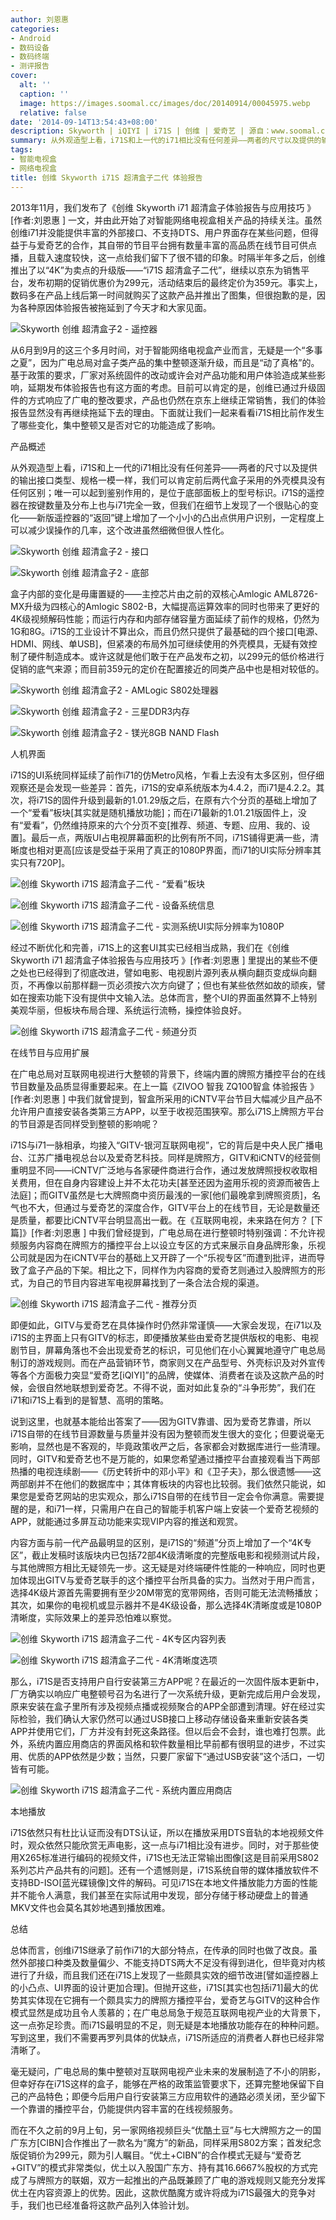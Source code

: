 ```yaml
---
author: 刘恩惠
categories:
- Android
- 数码设备
- 数码终端
- 测评报告
cover:
  alt: ''
  caption: ''
  image: https://images.soomal.cc/images/doc/20140914/00045975.webp
  relative: false
date: '2014-09-14T13:54:43+08:00'
description: Skyworth | iQIYI | i71S | 创维 | 爱奇艺 | 源自：www.soomal.com | 版权：原创 |  平均/总评分：10.00/30
summary: 从外观造型上看，i71S和上一代的i71相比没有任何差异――两者的尺寸以及提供的输出接口类型、规格一模一样，我们可以肯定前后两代盒子采用的外壳模具没有任何区别；唯一可以起到鉴别作用的，是位于底部面板上的型号标识。i71S的遥控器在按键数量及分布上也与i71完全一致……
tags:
- 智能电视盒
- 网络电视盒
title: 创维 Skyworth i71S 超清盒子二代 体验报告
---
```


2013年11月，我们发布了《创维 Skyworth i71 超清盒子体验报告与应用技巧 》[作者:刘恩惠 ]
一文，并由此开始了对智能网络电视盒相关产品的持续关注。虽然创维i71并没能提供丰富的外部接口、不支持DTS、用户界面存在某些问题，但得益于与爱奇艺的合作，其自带的节目平台拥有数量丰富的高品质在线节目可供点播，且载入速度较快，这一点给我们留下了很不错的印象。时隔半年多之后，创维推出了以“4K”为卖点的升级版――“i71S 超清盒子二代”，继续以京东为销售平台，发布初期的促销优惠价为299元，活动结束后的最终定价为359元。事实上，数码多在产品上线后第一时间就购买了这款产品并推出了图集，但很抱歉的是，因为各种原因体验报告被拖延到了今天才和大家见面。

![Skyworth 创维 超清盒子2 - 遥控器](https://images.soomal.cc/images/doc/20140616/00043398.webp)





从6月到9月的这三个多月时间，对于智能网络电视盒产业而言，无疑是一个“多事之夏”，因为广电总局对盒子类产品的集中整顿逐渐升级，而且是“动了真格”的。基于政策的要求，厂家对系统固件的改动或许会对产品功能和用户体验造成某些影响，延期发布体验报告也有这方面的考虑。目前可以肯定的是，创维已通过升级固件的方式响应了广电的整改要求，产品也仍然在京东上继续正常销售，我们的体验报告显然没有再继续拖延下去的理由。下面就让我们一起来看看i71S相比前作发生了哪些变化，集中整顿又是否对它的功能造成了影响。

产品概述

从外观造型上看，i71S和上一代的i71相比没有任何差异――两者的尺寸以及提供的输出接口类型、规格一模一样，我们可以肯定前后两代盒子采用的外壳模具没有任何区别；唯一可以起到鉴别作用的，是位于底部面板上的型号标识。i71S的遥控器在按键数量及分布上也与i71完全一致，但我们在细节上发现了一个很贴心的变化――新版遥控器的“返回”键上增加了一个小小的凸出点供用户识别，一定程度上可以减少误操作的几率，这个改进虽然细微但很人性化。

![Skyworth 创维 超清盒子2 - 接口](https://images.soomal.cc/images/doc/20140615/00043385_01.webp)




![Skyworth 创维 超清盒子2 - 底部](https://images.soomal.cc/images/doc/20140615/00043387_01.webp)





盒子内部的变化是毋庸置疑的――主控芯片由之前的双核心Amlogic AML8726-MX升级为四核心的Amlogic S802-B，大幅提高运算效率的同时也带来了更好的4K级视频解码性能；而运行内存和内部存储容量方面延续了前作的规格，仍然为1G和8G。i71S的工业设计不算出众，而且仍然只提供了最基础的四个接口[电源、HDMI、网线、单USB]，但紧凑的布局外加可继续使用的外壳模具，无疑有效控制了硬件制造成本。或许这就是他们敢于在产品发布之初，以299元的低价格进行促销的底气来源；而目前359元的定价在配置接近的同类产品中也是相对较低的。

![Skyworth 创维 超清盒子2 - AMLogic S802处理器](https://images.soomal.cc/images/doc/20140615/00043391.webp)




![Skyworth 创维 超清盒子2 - 三星DDR3内存](https://images.soomal.cc/images/doc/20140615/00043393_01.webp)




![Skyworth 创维 超清盒子2 - 镁光8GB NAND Flash](https://images.soomal.cc/images/doc/20140615/00043392_01.webp)





人机界面

i71S的UI系统同样延续了前作i71的仿Metro风格，乍看上去没有太多区别，但仔细观察还是会发现一些差异：首先，i71S的安卓系统版本为4.4.2，而i71是4.2.2。其次，将i71S的固件升级到最新的1.01.29版之后，在原有六个分页的基础上增加了一个“爱看”板块[其实就是随机播放功能]；而在i71最新的1.01.21版固件上，没有“爱看”，仍然维持原来的六个分页不变[推荐、频道、专题、应用、我的、设置]。最后一点，两版UI占电视屏幕面积的比例有所不同，i71S铺得更满一些，清晰度也相对更高[应该是受益于采用了真正的1080P界面，而i71的UI实际分辨率其实只有720P]。

![创维 Skyworth i71S 超清盒子二代 - “爱看”板块](https://images.soomal.cc/images/doc/20140914/00045968.webp)




![创维 Skyworth i71S 超清盒子二代 - 设备系统信息](https://images.soomal.cc/images/doc/20140914/00045967.webp)




![创维 Skyworth i71S 超清盒子二代 - 实测系统UI实际分辨率为1080P](https://images.soomal.cc/images/doc/20140914/00045966.webp)





经过不断优化和完善，i71S上的这套UI其实已经相当成熟，我们在《创维 Skyworth i71 超清盒子体验报告与应用技巧 》[作者:刘恩惠 ]
里提出的某些不便之处也已经得到了彻底改进，譬如电影、电视剧片源列表从横向翻页变成纵向翻页，不再像以前那样翻一页必须按六次方向键了；但也有某些依然如故的顽疾，譬如在搜索功能下没有提供中文输入法。总体而言，整个UI的界面虽然算不上特别美观华丽，但板块布局合理、系统运行流畅，操控体验良好。

![创维 Skyworth i71S 超清盒子二代 - 频道分页](https://images.soomal.cc/images/doc/20140914/00045969.webp)





在线节目与应用扩展

在广电总局对互联网电视进行大整顿的背景下，终端内置的牌照方播控平台的在线节目数量及品质显得重要起来。在上一篇《ZIVOO 智我 ZQ100智盒 体验报告 》[作者:刘恩惠 ]
中我们就曾提到，智盒所采用的iCNTV平台节目大幅减少且产品不允许用户直接安装各类第三方APP，以至于收视范围狭窄。那么i71S上牌照方平台的节目源是否同样受到整顿的影响呢？

i71S与i71一脉相承，均接入“GITV-银河互联网电视”，它的背后是中央人民广播电台、江苏广播电视总台以及爱奇艺科技。同样是牌照方，GITV和iCNTV的经营侧重明显不同――iCNTV广泛地与各家硬件商进行合作，通过发放牌照授权收取相关费用，但在自身内容建设上并不太花功夫[甚至还因为盗用乐视的资源而被告上法庭]；而GITV虽然是七大牌照商中资历最浅的一家[他们最晚拿到牌照资质]，名气也不大，但通过与爱奇艺的深度合作，GITV平台上的在线节目，无论是数量还是质量，都要比iCNTV平台明显高出一截。在《互联网电视，未来路在何方？ [下篇]》[作者:刘恩惠 ]
中我们曾经提到，广电总局在进行整顿时特别强调：不允许视频服务内容商在牌照方的播控平台上以设立专区的方式来展示自身品牌形象，乐视公司就是因为在iCNTV平台的基础上又开辟了一个“乐视专区”而遭到批评，进而导致了盒子产品的下架。相比之下，同样作为内容商的爱奇艺则通过入股牌照方的形式，为自己的节目内容进军电视屏幕找到了一条合法合规的渠道。

![创维 Skyworth i71S 超清盒子二代 - 推荐分页](https://images.soomal.cc/images/doc/20140914/00045970.webp)





即便如此，GITV与爱奇艺在具体操作时仍然非常谨慎――大家会发现，在i71以及i71S的主界面上只有GITV的标志，即便播放某些由爱奇艺提供版权的电影、电视剧节目，屏幕角落也不会出现爱奇艺的标识，可见他们在小心翼翼地遵守广电总局制订的游戏规则。而在产品营销环节，商家则又在产品型号、外壳标识及对外宣传等各个方面极力突显“爱奇艺[iQIYI]”的品牌，使媒体、消费者在谈及这款产品的时候，会很自然地联想到爱奇艺。不得不说，面对如此复杂的“斗争形势”，我们在i71和i71S上看到的是智慧、高明的策略。

说到这里，也就基本能给出答案了――因为GITV靠谱、因为爱奇艺靠谱，所以i71S自带的在线节目源数量与质量并没有因为整顿而发生很大的变化；但要说毫无影响，显然也是不客观的，毕竟政策收严之后，各家都会对数据库进行一些清理。同时，GITV和爱奇艺也不是万能的，如果您希望通过播控平台直接观看当下两部热播的电视连续剧――《历史转折中的邓小平》和《卫子夫》，那么很遗憾――这两部剧并不在他们的数据库中；其体育板块的内容也比较弱。我们依然只能说，如果您是爱奇艺网站的忠实观众，那么i71S自带的在线节目一定会令你满意。需要提醒的是，和i71一样，只需用户在自己的智能手机客户端上安装一个爱奇艺视频的APP，就能通过多屏互动功能来实现VIP内容的推送和观赏。

内容方面与前一代产品最明显的区别，是i71S的“频道”分页上增加了一个“4K专区”，截止发稿时该版块内已包括72部4K级清晰度的完整版电影和视频测试片段，与其他牌照方相比无疑领先一步。这无疑是对终端硬件性能的一种响应，同时也更加体现出GITV与爱奇艺联手的这个播控平台所具备的实力。当然对于用户而言，选择4K级片源首先需要拥有至少20M带宽的宽带网络，否则可能无法流畅播放；其次，如果你的电视机或显示器并不是4K级设备，那么选择4K清晰度或是1080P清晰度，实际效果上的差异恐怕难以察觉。

![创维 Skyworth i71S 超清盒子二代 - 4K专区内容列表](https://images.soomal.cc/images/doc/20140914/00045971.webp)




![创维 Skyworth i71S 超清盒子二代 - 4K清晰度选项](https://images.soomal.cc/images/doc/20140914/00045972.webp)





那么，i71S是否支持用户自行安装第三方APP呢？在最近的一次固件版本更新中，厂方确实以响应广电整顿号召为名进行了一次系统升级，更新完成后用户会发现，原来安装在盒子里所有涉及视频点播或视频聚合的APP全部遭到清理。好在经过实际检验，我们确认大家仍然可以通过USB接口上移动存储设备来重新安装各类APP并使用它们，厂方并没有封死这条路径。但以后会不会封，谁也难打包票。此外，系统内置应用商店的界面风格和软件数量相比早前都有很明显的进步，不过实用、优质的APP依然是少数；当然，只要厂家留下“通过USB安装”这个活口，一切皆有可能。

![创维 Skyworth i71S 超清盒子二代 - 系统内置应用商店](https://images.soomal.cc/images/doc/20140914/00045973.webp)





本地播放

i71S依然只有杜比认证而没有DTS认证，所以在播放采用DTS音轨的本地视频文件时，观众依然只能欣赏无声电影，这一点与i71相比没有进步。同时，对于那些使用X265标准进行编码的视频文件，i71S也无法正常输出图像[这是目前采用S802系列芯片产品共有的问题]。还有一个遗憾则是，i71S系统自带的媒体播放软件不支持BD-ISO[蓝光碟镜像]文件的解码。可见i71S在本地文件播放能力方面的性能并不能令人满意，我们甚至在实际试用中发现，部分存储于移动硬盘上的普通MKV文件也会莫名其妙地遇到播放困难。

总结

总体而言，创维i71S继承了前作i71的大部分特点，在传承的同时也做了改良。虽然外部接口种类及数量偏少、不能支持DTS两大不足没有得到进化，但毕竟对内核进行了升级，而且我们还在i71S上发现了一些颇具实效的细节改进[譬如遥控器上的小凸点、UI界面的设计更加合理]。但抛开这些，i71S[其实也包括i71]最大的优势其实体现在它拥有一个颇具实力的牌照方播控平台，爱奇艺与GITV的这种合作模式显然是成功且令人羡慕的；在广电总局急于规范互联网电视产业的大背景下，这一点弥足珍贵。而i71S最明显的不足，则无疑是本地播放功能存在的种种问题。写到这里，我们不需要再罗列具体的优缺点，i71S所适应的消费者人群也已经非常清晰了。

毫无疑问，广电总局的集中整顿对互联网电视产业未来的发展制造了不小的阴影，但幸好存在i71S这样的盒子，能够在严格的政策监管要求下，还算完整地保留下自己的产品特色；即便今后用户自行安装第三方应用软件的通路必须关闭，至少留下一个靠谱的播控平台，仍能提供内容丰富的在线视频服务。

而在不久之前的9月上旬，另一家网络视频巨头“优酷土豆”与七大牌照方之一的国广东方[CIBN]合作推出了一款名为“魔方”的新品，同样采用S802方案；首发纪念版促销价为299元，颇为引人瞩目。“优土+CIBN”的合作模式无疑与“爱奇艺+GITV”的模式非常类似，优土以入股国广东方、持有其16.6667%股权的方式完成了与牌照方的联姻，双方一起推出的产品既兼顾了广电的游戏规则又能充分发挥优土在内容资源上的优势。因此，这款优酷魔方或许将成为i71S最强大的竞争对手，我们也已经准备将这款产品列入体验计划。